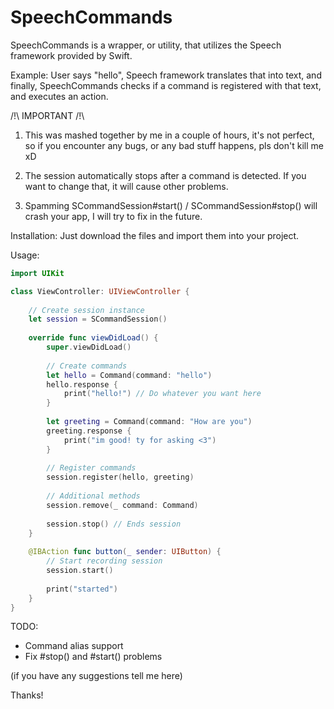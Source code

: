 # SpeechCommands

SpeechCommands is a wrapper, or utility, that utilizes the Speech framework provided by Swift.

Example: User says "hello", Speech framework translates that into text, and finally, SpeechCommands checks if a command is registered with that text, and executes an action.

/!\ IMPORTANT /!\
1. This was mashed together by me in a couple of hours, it's not perfect, so if you encounter any bugs, or any bad stuff happens, pls don't kill me xD

2. The session automatically stops after a command is detected. If you want to change that, it will cause other problems.

3. Spamming SCommandSession#start() / SCommandSession#stop() will crash your app, I will try to fix in the future.

Installation:
Just download the files and import them into your project. 

Usage:
```Swift
import UIKit

class ViewController: UIViewController {
    
    // Create session instance
    let session = SCommandSession()
    
    override func viewDidLoad() {
        super.viewDidLoad()
        
        // Create commands
        let hello = Command(command: "hello")
        hello.response {
            print("hello!") // Do whatever you want here
        }
        
        let greeting = Command(command: "How are you")
        greeting.response {
            print("im good! ty for asking <3")
        }
        
        // Register commands
        session.register(hello, greeting)
        
        // Additional methods
        session.remove(_ command: Command)
       
        session.stop() // Ends session
    }
    
    @IBAction func button(_ sender: UIButton) {
        // Start recording session
        session.start()
        
        print("started")
    }
}
```

TODO:
- Command alias support
- Fix #stop() and #start() problems

(if you have any suggestions tell me here)

Thanks!
